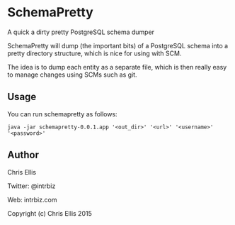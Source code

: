 SchemaPretty
==========
A quick a dirty pretty PostgreSQL schema dumper

SchemaPretty will dump (the important bits) of a PostgreSQL schema 
into a pretty directory structure, which is nice for using with 
SCM.

The idea is to dump each entity as a separate file, which is then 
really easy to manage changes using SCMs such as git.

Usage
-----

You can run schemapretty as follows:

    java -jar schemapretty-0.0.1.app '<out_dir>' '<url>' '<username>' '<password>'


Author
------
Chris Ellis

Twitter: @intrbiz

Web: intrbiz.com

Copyright (c) Chris Ellis 2015